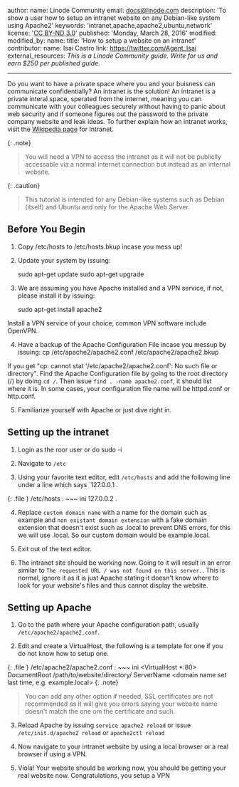 author:
  name: Linode Community
  email: docs@linode.com
description: 'To show a user how to setup an intranet website on any Debian-like system using Apache2'
keywords:  'intranet,apache,apache2,ubuntu,network'
license: '[CC BY-ND 3.0](http://creativecommons.org/licenses/by-nd/3.0/us/)' 
published: 'Monday, March 28, 2016'
modified: 
modified_by:
  name:
  title: 'How to setup a website on an intranet'
contributor:
  name: Isai Castro
  link: https://twitter.com/Agent_Isai
  external_resources:
*This is a Linode Community guide. Write for us and earn $250 per published guide.*
<hr>

Do you want to have a private space where you and your buisness can communicate confidentially? An intranet is the solution! An intranet is a private interal space, sperated from the internet, meaning you can communicate with your colleagues securely without having to panic about web security and if someone figures out the password to the private company website and leak ideas. To further explain how an intranet works, visit the [Wikipedia page](https://en.wikipedia.org/wiki/Intranet) for Intranet.

{: .note}
>
> You will need a VPN to access the intranet as it will not be publiclly accessable via a normal internet connection but instead as an internal website.

{: .caution}
>
> This tutorial is intended for any Debian-like systems such as Debian (itself) and Ubuntu and only for the Apache Web Server.

## Before You Begin

1. Copy /etc/hosts to /etc/hosts.bkup incase you mess up!

2. Update your system by issuing:

	sudo apt-get update
	sudo apt-get upgrade

3. We are assuming you have Apache installed and a VPN service, if not, please install it by issuing:

	sudo apt-get install apache2

Install a VPN service of your choice, common VPN software include OpenVPN.

4. Have a backup of the Apache Configuration File incase you messup by issuing:
	cp /etc/apache2/apache2.conf /etc/apache2/apache2.bkup

If you get "cp: cannot stat '/etc/apache2/apache2.conf': No such file or directory". Find the Apache Configuration file by going to the root directory (/) by doing `cd /`. Then issue `find . -name apache2.conf`, it should list where it is. In some cases, your configuration file name will be httpd.conf or http.conf.

5. Familiarize yourself with Apache or just dive right in.

## Setting up the intranet

1. Login as the roor user or do sudo -i

2. Navigate to `/etc`

3. Using your favorite text editor, edit `/etc/hosts` and add the following line under a line which says `127.0.0.1 <hostname> <hostname>.

{: .file } /etc/hosts
:   ~~~ ini
    127.0.0.2	<custom domain name>.<non existant domain extension>

4. Replace `custom domain name` with a name for the domain such as example and `non existant domain extension` with a fake domain extension that doesn't exist such as .local to prevent DNS errors, for this we will use .local. So our custom domain would be example.local.

5. Exit out of the text editor.

6. The intranet site should be working now. Going to it will result in an error similar to `The requested URL / was not found on this server.`. This is normal, ignore it as it is just Apache stating it doesn't know where to look for your website's files and thus cannot display the website.

## Setting up Apache

1. Go to the path where your Apache configuration path, usually `/etc/apache2/apache2.conf`.

2. Edit and create a VirtualHost, the following is a template for one if you do not know how to setup one.

{: .file } /etc/apache2/apache2.conf
:   ~~~ ini
	<VirtualHost *:80>
	DocumentRoot /path/to/website/directory/
	ServerName <domain name set last time, e.g. example.local>
	</VirtualHost>
{: .note}
>
> You can add any other option if needed, SSL certificates are not recommended as it will give you errors saying your website name doesn't match the one om the certificate and such.

3. Reload Apache by issuing `service apache2 reload` or issue `/etc/init.d/apache2 reload` or `apache2ctl reload`

4. Now navigate to your intranet website by using a local browser or a real browser if using a VPN.

5. Víola! Your website should be working now, you should be getting your real website now. Congratulations, you setup a VPN

